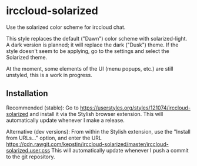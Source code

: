 irccloud-solarized
==================

Use the solarized color scheme for irccloud chat.

This style replaces the default ("Dawn") color scheme with solarized-light. A dark version is planned; it will replace the dark ("Dusk") theme. If the style doesn't seem to be applying, go to the settings and select the Solarized theme.

At the moment, some elements of the UI (menu popups, etc.) are still unstyled, this is a work in progress.

Installation
------------

Recommended (stable):
Go to https://userstyles.org/styles/121074/irccloud-solarized and
install it via the Stylish browser extension. This will automatically update
whenever I make a release.

Alternative (dev versions):
From within the Stylish extension, use the "Install from URLs…"
option, and enter the URL
https://cdn.rawgit.com/kepstin/irccloud-solarized/master/irccloud-solarized.user.css
This will automatically update whenever I push a commit to the git repository.

